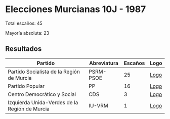 # Elecciones Murcianas 10J - 1987

Total escaños: 45

Mayoría absoluta: 23

## Resultados

| Partido | Abreviatura | Escaños | Logo |
| - | - | - | - |
| Partido Socialista de la Región de Murcia | PSRM-PSOE | 25 | [Logo](https://github.com/playzzz/Pactos/blob/master/Logos/PSOE.jpg?raw=true)
| Partido Popular | PP | 16 | [Logo](https://github.com/playzzz/Pactos/blob/master/Logos/PP.jpg?raw=true)
| Centro Democrático y Social | CDS | 3 | [Logo](https://github.com/playzzz/Pactos/blob/master/Logos/CDS.jpg?raw=true)
| Izquierda Unida-Verdes de la Región de Murcia | IU-VRM | 1 | [Logo](https://github.com/playzzz/Pactos/blob/master/Logos/IU.jpg?raw=true)
